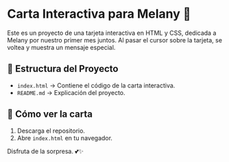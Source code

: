 # Carta Interactiva para Melany 💖

Este es un proyecto de una tarjeta interactiva en HTML y CSS, dedicada a Melany por nuestro primer mes juntos. 
Al pasar el cursor sobre la tarjeta, se voltea y muestra un mensaje especial.

## 📂 Estructura del Proyecto
- `index.html` → Contiene el código de la carta interactiva.
- `README.md` → Explicación del proyecto.

## 🚀 Cómo ver la carta
1. Descarga el repositorio.
2. Abre `index.html` en tu navegador.

Disfruta de la sorpresa. 💕✨
